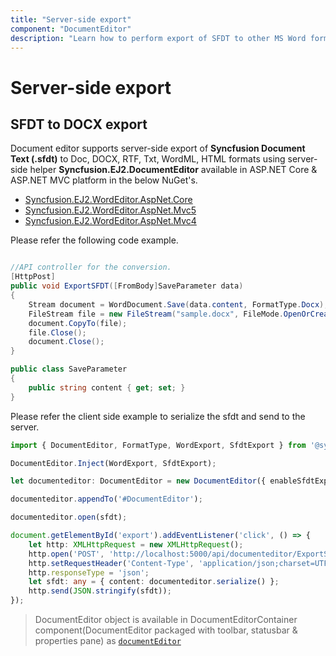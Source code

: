 ```yaml
---
title: "Server-side export"
component: "DocumentEditor"
description: "Learn how to perform export of SFDT to other MS Word formats and PDF document in server-side."
---
```


# Server-side export

## SFDT to DOCX export

Document editor supports server-side export of **Syncfusion Document Text (.sfdt)** to Doc, DOCX, RTF, Txt, WordML, HTML formats using server-side helper **Syncfusion.EJ2.DocumentEditor** available in ASP.NET Core & ASP.NET MVC platform in the below NuGet's.

* [Syncfusion.EJ2.WordEditor.AspNet.Core](https://www.nuget.org/packages/Syncfusion.EJ2.WordEditor.AspNet.Core)
* [Syncfusion.EJ2.WordEditor.AspNet.Mvc5](https://www.nuget.org/packages/Syncfusion.EJ2.WordEditor.AspNet.Mvc5)
* [Syncfusion.EJ2.WordEditor.AspNet.Mvc4](https://www.nuget.org/packages/Syncfusion.EJ2.WordEditor.AspNet.Mvc4)

Please refer the following code example.

```csharp

//API controller for the conversion.
[HttpPost]
public void ExportSFDT([FromBody]SaveParameter data)
{
    Stream document = WordDocument.Save(data.content, FormatType.Docx);
    FileStream file = new FileStream("sample.docx", FileMode.OpenOrCreate, FileAccess.ReadWrite);
    document.CopyTo(file);
    file.Close();
    document.Close();
}

public class SaveParameter
{
    public string content { get; set; }
}

```

Please refer the client side example to serialize the sfdt and send to the server.

```typescript
import { DocumentEditor, FormatType, WordExport, SfdtExport } from '@syncfusion/ej2-documenteditor';

DocumentEditor.Inject(WordExport, SfdtExport);

let documenteditor: DocumentEditor = new DocumentEditor({ enableSfdtExport: true, enableWordExport: true, enableTextExport: true });

documenteditor.appendTo('#DocumentEditor');

documenteditor.open(sfdt);

document.getElementById('export').addEventListener('click', () => {
    let http: XMLHttpRequest = new XMLHttpRequest();
    http.open('POST', 'http://localhost:5000/api/documenteditor/ExportSFDT');
    http.setRequestHeader('Content-Type', 'application/json;charset=UTF-8');
    http.responseType = 'json';
    let sfdt: any = { content: documenteditor.serialize() };
    http.send(JSON.stringify(sfdt));
});

```

> DocumentEditor object is available in DocumentEditorContainer component(DocumentEditor packaged with toolbar, statusbar & properties pane) as [`documentEditor`](../api/document-editor-container#documenteditor-code-classlanguage-textdocumenteditorcode/)
